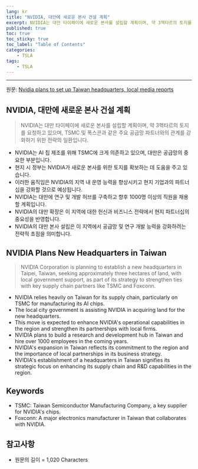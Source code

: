 ```yaml
---
lang: kr
title: "NVIDIA, 대만에 새로운 본사 건설 계획"
excerpt: NVIDIA는 대만 타이페이에 새로운 본사를 설립할 계획이며, 약 3헥타르의 토지를 요청하고 있으며, TSMC 및 폭스콘과 같은 주요 공급망 파트너와의 관계를 강화하기 위한 전략의 일환입니다.
published: true
toc: true
toc_sticky: true
toc_label: "Table of Contents"
categories:
    - TSLA
tags:
    - TSLA
---
```


---

  원문: [Nvidia plans to set up Taiwan headquarters, local media reports](https://www.investing.com/news/stock-market-news/nvidia-plans-to-set-up-taiwan-headquarters-local-media-reports-3786116)

## NVIDIA, 대만에 새로운 본사 건설 계획

> NVIDIA는 대만 타이페이에 새로운 본사를 설립할 계획이며, 약 3헥타르의 토지를 요청하고 있으며, TSMC 및 폭스콘과 같은 주요 공급망 파트너와의 관계를 강화하기 위한 전략의 일환입니다.


- NVIDIA는 AI 칩 제조를 위해 TSMC에 크게 의존하고 있으며, 대만은 공급망의 중요한 부분입니다.
- 현지 시 정부는 NVIDIA가 새로운 본사를 위한 토지를 확보하는 데 도움을 주고 있습니다.
- 이러한 움직임은 NVIDIA의 지역 내 운영 능력을 향상시키고 현지 기업과의 파트너십을 강화할 것으로 예상됩니다.
- NVIDIA는 대만에 연구 및 개발 허브를 구축하고 향후 1000명 이상의 직원을 채용할 계획입니다.
- NVIDIA의 대만 확장은 이 지역에 대한 헌신과 비즈니스 전략에서 현지 파트너십의 중요성을 반영합니다.
- NVIDIA의 대만 본사 설립은 이 지역에서 공급망 및 연구 개발 능력을 강화하려는 전략적 초점을 의미합니다.

## NVIDIA Plans New Headquarters in Taiwan

> NVIDIA Corporation is planning to establish a new headquarters in Taipei, Taiwan, seeking approximately three hectares of land, with local government support, as part of its strategy to strengthen ties with key supply chain partners like TSMC and Foxconn.


- NVIDIA relies heavily on Taiwan for its supply chain, particularly on TSMC for manufacturing its AI chips.
- The local city government is assisting NVIDIA in acquiring land for the new headquarters.
- This move is expected to enhance NVIDIA's operational capabilities in the region and strengthen its partnerships with local firms.
- NVIDIA plans to build a research and development hub in Taiwan and hire over 1000 employees in the coming years.
- NVIDIA's expansion in Taiwan reflects its commitment to the region and the importance of local partnerships in its business strategy.
- NVIDIA's establishment of a headquarters in Taiwan signifies its strategic focus on enhancing its supply chain and R&D capabilities in the region.

## Keywords

- TSMC: Taiwan Semiconductor Manufacturing Company, a key supplier for NVIDIA's chips.
- Foxconn: A major electronics manufacturer in Taiwan that collaborates with NVIDIA.

## 참고사항

- 원문의 길이 = 1,020 Characters

